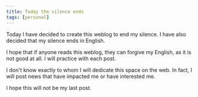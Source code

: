 ```yaml
---
title: Today the silence ends
tags: [personal]
---
```

Today I have decided to create this weblog to end my silence. I have also decided that my silence ends in English.

I hope that if anyone reads this weblog, they can forgive my English, as it is not good at all. I will practice with each post.

I don't know exactly to whom I will dedicate this space on the web. In fact, I will post news that have impacted me or have interested me.

I hope this will not be my last post.
